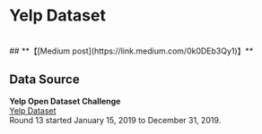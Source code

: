 # Yelp Dataset
<br>
## **【[Medium post](https://link.medium.com/0k0DEb3Qy1)】** 

## Data Source

**Yelp Open Dataset Challenge**  
[Yelp Dataset](https://www.yelp.com/dataset/challenge)  
Round 13 started January 15, 2019 to December 31, 2019.
